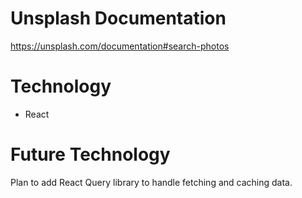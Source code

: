 # Unsplash Documentation
https://unsplash.com/documentation#search-photos

# Technology
* React

# Future Technology
Plan to add React Query library to handle fetching and caching data. 
